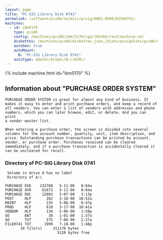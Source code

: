 ```yaml
---
layout: page
title: "PC-SIG Library Disk #741"
permalink: /software/pcx86/sw/misc/pcsig/0001-0999/DISK0741/
machines:
  - id: ibm5170
    type: pcx86
    config: /machines/pcx86/ibm/5170/cga/1024kb/rev3/machine.xml
    diskettes: /machines/pcx86/diskettes.json,/disks/pcsigdisks/pcx86/diskettes.json
    autoGen: true
    autoMount:
      B: "PC-SIG Library Disk 0741"
    autoType: $date\r$time\rB:\rDIR\r
---
```


{% include machine.html id="ibm5170" %}

## Information about "PURCHASE ORDER SYSTEM"

    PURCHASE ORDER SYSTEM is great for almost any kind of business. It
    makes it easy to enter and print purchase orders, and keep a record of
    all vendors. You can enter a list of vendors with addresses and phone
    numbers, which you can later browse, edit, or delete. And you can print
    a vendor master list.
    
    When entering a purchase order, the screen is divided into several
    columns for the account number, quantity, unit, item description, and
    price. Outstanding purchase transactions can be printed by account,
    vendor, or purchase order. Purchases received can be cleared
    immediately, and if a purchase transaction is accidentally cleared it
    can be uncleared for recall.

### Directory of PC-SIG Library Disk 0741

     Volume in drive A has no label
     Directory of A:\

    PURCHASE EXE    232768   5-11-90   8:04a
    PURCHASE OVR     61672   5-11-90   8:04a
    PURCHASE DOC     12883   5-07-90   3:13p
    POST     HLP       262   3-18-90  10:52a
    MAINT    HLP       235   5-06-90   6:47p
    PROD     HLP       610   3-17-90  10:41a
    VENDOR   HLP       134   5-06-90   1:58p
    GO       BAT        38   1-01-80   1:37a
    GO       TXT       575   7-06-90   2:37a
    FILE0741 TXT      1999   7-10-90   1:48p
           10 file(s)     311176 bytes
                            5120 bytes free
